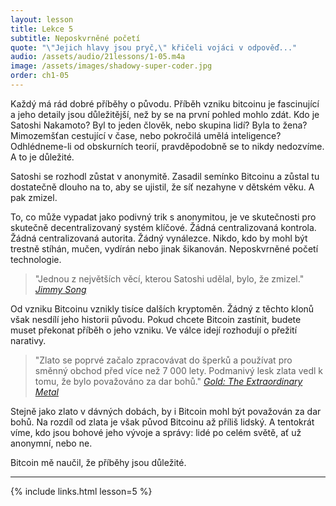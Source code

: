 ```yaml
---
layout: lesson
title: Lekce 5
subtitle: Neposkvrněné početí
quote: "\"Jejich hlavy jsou pryč,\" křičeli vojáci v odpověď..."
audio: /assets/audio/21lessons/1-05.m4a
image: /assets/images/shadowy-super-coder.jpg
order: ch1-05
---
```


Každý má rád dobré příběhy o původu. Příběh vzniku bitcoinu je 
fascinující a jeho detaily jsou důležitější, než by se na první pohled 
mohlo zdát. Kdo je Satoshi Nakamoto? Byl to jeden člověk, nebo skupina 
lidí? Byla to žena? Mimozemšťan cestující v čase, nebo pokročilá umělá 
inteligence? Odhlédneme-li od obskurních teorií, pravděpodobně se to 
nikdy nedozvíme. A to je důležité.

Satoshi se rozhodl zůstat v anonymitě. Zasadil semínko Bitcoinu a zůstal 
tu dostatečně dlouho na to, aby se ujistil, že síť nezahyne v dětském 
věku. A pak zmizel.

To, co může vypadat jako podivný trik s anonymitou, je ve skutečnosti 
pro skutečně decentralizovaný systém klíčové. Žádná centralizovaná 
kontrola. Žádná centralizovaná autorita. Žádný vynálezce. Nikdo, kdo by 
mohl být trestně stíhán, mučen, vydírán nebo jinak šikanován. 
Neposkvrněné početí technologie.

> "Jednou z největších věcí, kterou Satoshi udělal, bylo, že zmizel."
> <cite>[Jimmy Song]</cite>

Od vzniku Bitcoinu vznikly tisíce dalších kryptoměn. Žádný z těchto 
klonů však nesdílí jeho historii původu. Pokud chcete Bitcoin zastínit, 
budete muset překonat příběh o jeho vzniku. Ve válce idejí rozhodují 
o přežití narativy.

> "Zlato se poprvé začalo zpracovávat do šperků a používat pro směnný 
> obchod před více než 7 000 lety. Podmanivý lesk zlata vedl k tomu, 
> že bylo považováno za dar bohů."
> <cite>[Gold: The Extraordinary Metal]</cite>

Stejně jako zlato v dávných dobách, by i Bitcoin mohl být považován 
za dar bohů. Na rozdíl od zlata je však původ Bitcoinu až příliš lidský. 
A tentokrát víme, kdo jsou bohové jeho vývoje a správy: lidé po celém 
světě, ať už anonymní, nebo ne.

Bitcoin mě naučil, že příběhy jsou důležité.

---

{% include links.html lesson=5 %}

<!-- Down the Rabbit Hole -->
[Jimmy Song]: https://medium.com/@jimmysong/why-bitcoin-is-different-e17b813fd947
[Gold: The Extraordinary Metal]: https://www.muenzeoesterreich.at/eng/discover/for-investors/gold-the-extraordinary-metal

<!-- Wikipedia -->
[alice]: https://en.wikipedia.org/wiki/Alice%27s_Adventures_in_Wonderland
[carroll]: https://en.wikipedia.org/wiki/Lewis_Carroll
